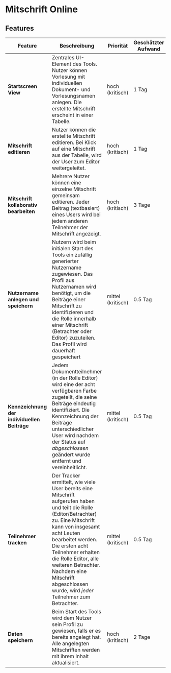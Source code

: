 # Mitschrift Online

## Features

| Feature | Beschreibung | Priorität | Geschätzter Aufwand | Betroffene Schichten |
|---------|--------------|-----------|--------------------|---------------------|
| **Startscreen View** | Zentrales UI-Element des Tools. Nutzer können Vorlesung mit individuellen Dokument- und Vorlesungsnamen anlegen. Die erstellte Mitschrift erscheint in einer Tabelle. | hoch (kritisch) | 1 Tag | UI, HTML, CSS, Javascript |
| **Mitschrift editieren** | Nutzer können die erstellte Mitschrift editieren. Bei Klick auf eine Mitschrift aus der Tabelle, wird der User zum Editor weitergeleitet. | hoch (kritisch) | 1 Tag | UI, HTML, CSS, Javascript |
| **Mitschrift kollaborativ bearbeiten** | Mehrere Nutzer können eine einzelne Mitschrift gemeinsam editieren. Jeder Beitrag (textbasiert) eines Users wird bei jedem anderen Teilnehmer der Mitschrift angezeigt. | hoch (kritisch) | 3 Tage | UI, Server-Client, Javascript |
| **Nutzername anlegen und speichern** | Nutzern wird beim initialen Start des Tools ein zufällig generierter Nutzername zugewiesen. Das Profil aus Nutzernamen wird benötigt, um die Beiträge einer Mitschrift zu identifizieren und die Rolle innerhalb einer Mitschrift (Betrachter oder Editor) zuzuteilen. Das Profil wird dauerhaft gespeichert | mittel (kritisch) | 0.5 Tag | UI, Datenbank, Javascript |
| **Kennzeichnung der individuellen Beiträge** | Jedem Dokumentteilnehmer (in der Rolle Editor) wird eine der acht verfügbaren Farbe zugeteilt, die seine Beiträge eindeutig identifiziert. Die Kennzeichnung der Beiträge unterschiedlicher User wird nachdem der Status auf *abgeschlossen* geändert wurde entfernt und vereinheitlicht. | mittel (kritisch) | 0.5 Tag | UI, Datenbank, Javascript |
| **Teilnehmer tracken** | Der Tracker ermittelt, wie viele User bereits eine Mitschrift aufgerufen haben und teilt die Rolle (Editor/Betrachter) zu. Eine Mitschrift kann von insgesamt acht Leuten bearbeitet werden. Die ersten acht Teilnehmer erhalten die Rolle Editor, alle weiteren Betrachter. Nachdem eine Mitschrift abgeschlossen wurde, wird *jeder* Teilnehmer zum Betrachter. | mittel (kritisch) | 0.5 Tag | UI, Datenbank, Javascript |
| **Daten speichern** | Beim Start des Tools wird dem Nutzer sein Profil zu gewiesen, falls er es bereits angelegt hat. Alle angelegten Mitschriften werden mit ihrem Inhalt aktualisiert. | hoch (kritisch) | 2 Tage | UI, Datenbank, Server, Javascript |
